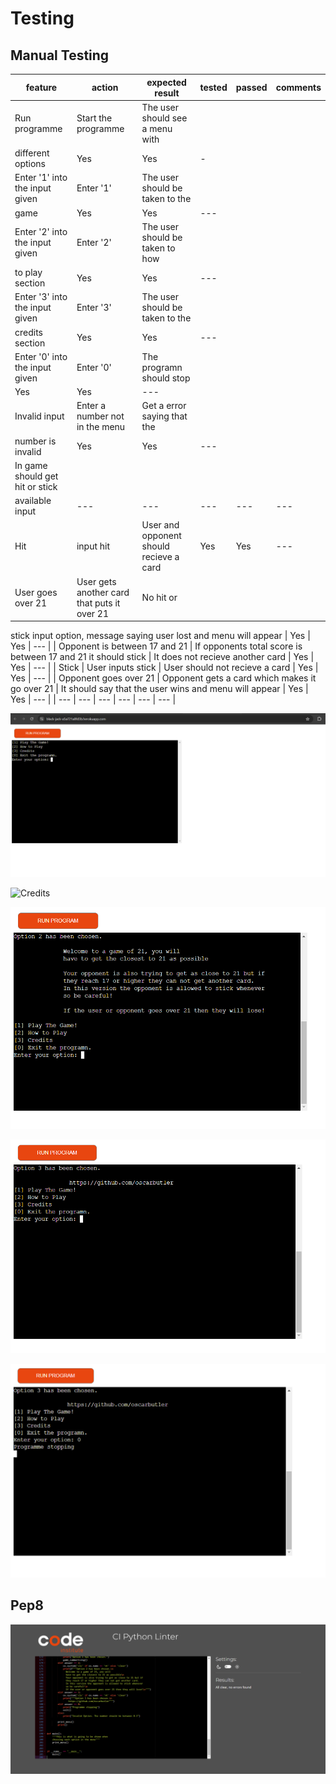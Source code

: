 # Testing

## Manual Testing

| feature | action | expected result | tested | passed | comments |
| --- | --- | --- | --- | --- | --- |
| Run programme | Start the programme | The user should see a menu with
 different options | Yes | Yes | - |
| Enter '1' into the input given | Enter '1' | The user should be taken to the
 game | Yes | Yes | --- |
| Enter '2' into the input given | Enter '2' | The user should be taken to how
 to play section | Yes | Yes | --- |
| Enter '3' into the input given | Enter '3' | The user should be taken to the
 credits section | Yes | Yes | --- |
| Enter '0' into the input given | Enter '0' | The programn should stop
 | Yes | Yes | --- |
| Invalid input | Enter a number not in the menu | Get a error saying that the
 number is invalid | Yes | Yes | --- |
| In game should get hit or stick
 available input | --- | --- | --- | --- | --- |
| Hit | input hit | User and opponent should recieve a card | Yes | Yes | --- |
| User goes over 21 | User gets another card that puts it over 21 | No hit or 
stick input option,
message saying user lost and menu will appear | Yes | Yes | --- |
| Opponent is between 17 and 21 | If opponents total score is between 17 and 21
 it should stick | It does not recieve another card | Yes | Yes | --- |
| Stick | User inputs stick | User should not recieve a card | Yes | Yes | --- |
| Opponent goes over 21 | Opponent gets a card which makes it go over 21 |
 It should say that the user wins and menu will appear | Yes | Yes | --- |
| --- | --- | --- | --- | --- | --- |


![Menu](documentation/blackjack_menu.png)





![Credits](documentation/live_code_credits)


![two](documentation/option_two.png)

![three](documentation/credits.png)

![exit](documentation/stop_programme.png)

## Pep8

![pep8](documentation/pep.png)